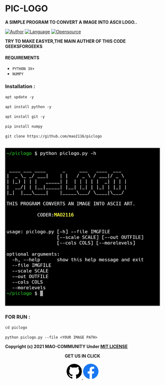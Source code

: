 # PIC-LOGO
**A SIMPLE PROGRAM TO CONVERT A IMAGE INTO ASCII LOGO..**

[![Author](https://img.shields.io/badge/Author-MAO2116-blue)](https://github.com/mao2116)
[![Language](https://img.shields.io/badge/Written%20in-Python3-blue)](#)
[![Opensource](https://img.shields.io/badge/Open%20Source-Yes-green)](#)

**TRY TO MAKE EASYER,THE MAIN AUTHER OF THIS CODE GEEKSFORGEEKS**

#### REQUIREMENTS
* `PYTHON 3X+`
* `NUMPY`
### Installation :

```
apt update -y

apt install python -y

apt install git -y

pip install numpy

git clone https://github.com/mao2116/piclogo

```

<br><a href="#"><img src="https://github.com/mao2116/test/blob/1e5bd8c2452cc2426a5d97346986944bd9f1cdbd/BLOG/PIC/IMG_20210806_055333.jpg?raw=true"></a><br>

### FOR RUN :

```
cd piclogo

python piclogo.py --file <YOUR IMAGE PATH>

```

<b>Copyright (c) 2021 MAO-COMMUNITY Under <a href="https://raw.githubusercontent.com/mao2116/piclogo/main/LICENSE">MIT LICENSE</a></b>

<div align="center">
<b> GET US IN CLICK </b><br><br>
<a href="https://github.com/mao2116">
  <img width="50px" height="50px" src="https://raw.githubusercontent.com/fh-rabbi/Hack-Box/main/images/git.png">
</a>
<a href="https://www.facebook.com/mAoVirUs2116/">
  <img width="50px" height="50px" src="https://raw.githubusercontent.com/fh-rabbi/Hack-Box/main/images/fb.png"><!I JUST USE A PIC FROM FH-RABBI >
</a>
</div>  
